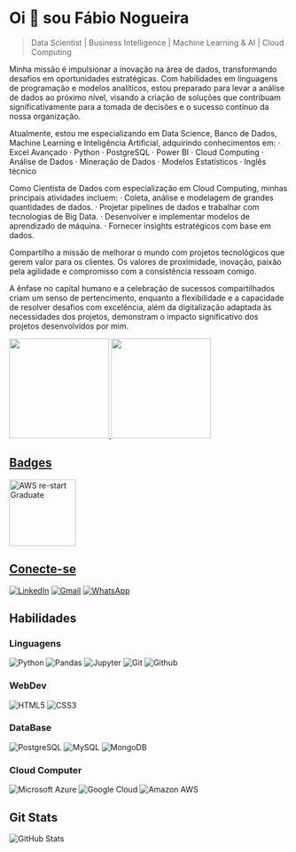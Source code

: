
# Oi 👋 sou Fábio Nogueira
> Data Scientist | Business Intelligence | Machine Learning & AI | Cloud Computing

Minha missão é impulsionar a inovação na área de dados, transformando desafios em oportunidades estratégicas. Com habilidades em linguagens de programação e modelos analíticos, estou preparado para levar a análise de dados ao próximo nível, visando a criação de soluções que contribuam significativamente para a tomada de decisões e o sucesso contínuo da nossa organização.

Atualmente, estou me especializando em Data Science, Banco de Dados, Machine Learning e Inteligência Artificial, adquirindo conhecimentos em:
 · Excel Avançado
 · Python
 · PostgreSQL
 · Power BI
 · Cloud Computing
 · Análise de Dados
 · Mineração de Dados
 · Modelos Estatísticos
 · Inglês técnico

Como Cientista de Dados com especialização em Cloud Computing, minhas principais atividades incluem:
 · Coleta, análise e modelagem de grandes quantidades de dados.
 · Projetar pipelines de dados e trabalhar com tecnologias de Big Data.
 · Desenvolver e implementar modelos de aprendizado de máquina.
 · Fornecer insights estratégicos com base em dados.

Compartilho a missão de melhorar o mundo com projetos tecnológicos que gerem valor para os clientes. Os valores de proximidade, inovação, paixão pela agilidade e compromisso com a consistência ressoam comigo. 

A ênfase no capital humano e a celebração de sucessos compartilhados criam um senso de pertencimento, enquanto a flexibilidade e a capacidade de resolver desafios com excelência, além da digitalização adaptada às necessidades dos projetos, demonstram o impacto significativo dos projetos desenvolvidos por mim.

<div>
<a href="https://github.com/faanogueira">
<img loading="lazy" height="180em" src="https://github-readme-stats.vercel.app/api/top-langs/?username=seu-usuário-aqui&layout=compact&langs_count=7&theme=dracula"/>
<img loading="lazy" height="180em" src="https://github-readme-stats.vercel.app/api?username=seu-usuário-aqui&show_icons=true&theme=dracula&include_all_commits=true&count_private=true"/>
</div>

## Badges
<div style="display: inline_block">
          <img align="center" alt="AWS re-start Graduate" height="120" width="120" src="https://github.com/faanogueira/img/blob/main/aws-re-start-graduate.png">  
     
</div>

## Conecte-se
[![LinkedIn](https://img.shields.io/badge/LinkedIn-1B1C1E?style=for-the-badge&logo=linkedin&logoColor=0077B5&border_color=fcf901)](https://www.linkedin.com/in/faanogueira/)
[![Gmail](https://img.shields.io/badge/Gmail-1B1C1E?style=for-the-badge&logo=gmail&logoColor=C71610)](mailto:faanogueira@gmail.com)
[![WhatsApp](https://img.shields.io/badge/WhatsApp-1B1C1E?style=for-the-badge&logo=whatsapp&logoColor=green)](https://api.whatsapp.com/send?phone=5571983937557)

## Habilidades
### Linguagens
![Python](https://img.shields.io/badge/python-1B1C1E?style=for-the-badge&logo=python&logoColor=0E76A8)
![Pandas](https://img.shields.io/badge/Pandas-1B1C1E?style=for-the-badge&logo=pandas&logoColor=green)
![Jupyter](https://img.shields.io/badge/Jupyter-1B1C1E?style=for-the-badge&logo=jupyter&logoColor=dark-orange)
![Git](https://img.shields.io/badge/git-1B1C1E?style=for-the-badge&logo=git&logoColor=ORANGE)
![Github](https://img.shields.io/badge/github-1B1C1E?style=for-the-badge&logo=github&logoColor=EEE)

### WebDev
![HTML5](https://img.shields.io/badge/HTML5-1B1C1E?style=for-the-badge&logo=html5&logoColor=red)
![CSS3](https://img.shields.io/badge/CSS3-1B1C1E?style=for-the-badge&logo=css3&logoColor=blue)

### DataBase
![PostgreSQL](https://img.shields.io/badge/PostgreSQL-1B1C1E?style=for-the-badge&logo=postgresql&logoColor=4285F4)
![MySQL](https://img.shields.io/badge/MySQL-1B1C1E?style=for-the-badge&logo=mysql&logoColor=white)
![MongoDB](https://img.shields.io/badge/MongoDB-1B1C1E?style=for-the-badge&logo=mongodb&logoColor=4EA94B)

### Cloud Computer
![Microsoft Azure](https://img.shields.io/badge/Microsoft_Azure-1B1C1E?style=for-the-badge&logo=microsoft-azure&logoColor=4285F4)
![Google Cloud](https://img.shields.io/badge/Google_Cloud-1B1C1E?style=for-the-badge&logo=google-cloud&logoColor=4285F4)
![Amazon AWS](https://img.shields.io/badge/Amazon_AWS-1B1C1E?style=for-the-badge&logo=amazonaws&logoColor=FF9900)

## Git Stats
![GitHub Stats](https://github-readme-stats.vercel.app/api?username=fabaonogueira&theme=transparent&bg_color=1B1C1E&show_icons=true&icon_color=30A3DC&title_color=E94D5F&text_color=FFF&hide_rank=True)
